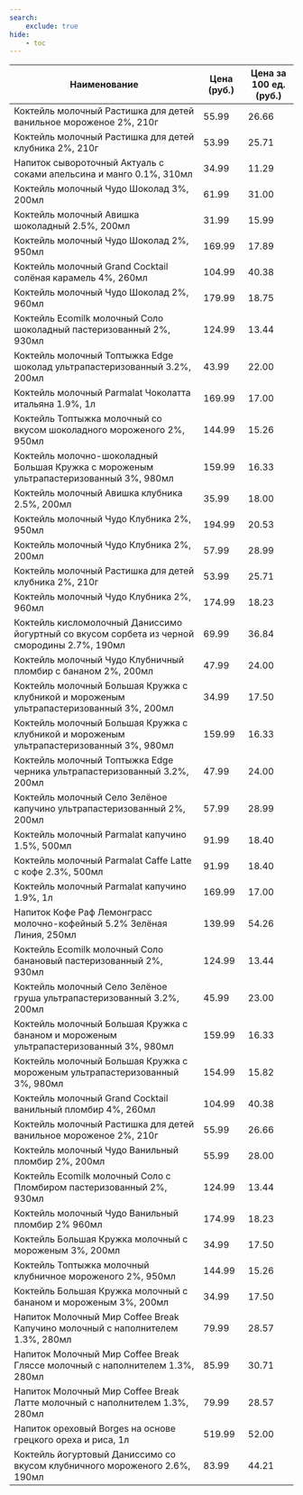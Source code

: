 ```yaml
---
search:
    exclude: true
hide:
    - toc
---
```


| Наименование | Цена (руб.) | Цена за 100 ед. (руб.) |
| -- | -- | -- |
| Коктейль молочный Растишка для детей ванильное мороженое 2%, 210г | 55.99 | 26.66 |
| Коктейль молочный Растишка для детей клубника 2%, 210г | 53.99 | 25.71 |
| Напиток сывороточный Актуаль с соками апельсина и манго 0.1%, 310мл | 34.99 | 11.29 |
| Коктейль молочный Чудо Шоколад 3%, 200мл | 61.99 | 31.00 |
| Коктейль молочный Авишка шоколадный 2.5%, 200мл | 31.99 | 15.99 |
| Коктейль молочный Чудо Шоколад 2%, 950мл | 169.99 | 17.89 |
| Коктейль молочный Grand Cocktail солёная карамель 4%, 260мл | 104.99 | 40.38 |
| Коктейль молочный Чудо Шоколад 2%, 960мл | 179.99 | 18.75 |
| Коктейль Ecomilk молочный Соло шоколадный пастеризованный 2%, 930мл | 124.99 | 13.44 |
| Коктейль молочный Топтыжка Edge шоколад ультрапастеризованный 3.2%, 200мл | 43.99 | 22.00 |
| Коктейль молочный Parmalat Чоколатта итальяна 1.9%, 1л | 169.99 | 17.00 |
| Коктейль Топтыжка молочный со вкусом шоколадного мороженого 2%, 950мл | 144.99 | 15.26 |
| Коктейль молочно-шоколадный Большая Кружка с мороженым ультрапастеризованный 3%, 980мл | 159.99 | 16.33 |
| Коктейль молочный Авишка клубника 2.5%, 200мл | 35.99 | 18.00 |
| Коктейль молочный Чудо Клубника 2%, 950мл | 194.99 | 20.53 |
| Коктейль молочный Чудо Клубника 2%, 200мл | 57.99 | 28.99 |
| Коктейль молочный Растишка для детей клубника 2%, 210г | 53.99 | 25.71 |
| Коктейль молочный Чудо Клубника 2%, 960мл | 174.99 | 18.23 |
| Коктейль кисломолочный Даниссимо йогуртный со вкусом сорбета из черной смородины 2.7%, 190мл | 69.99 | 36.84 |
| Коктейль молочный Чудо Клубничный пломбир с бананом 2%, 200мл | 47.99 | 24.00 |
| Коктейль молочный Большая Кружка с клубникой и мороженым ультрапастеризованный 3%, 200мл | 34.99 | 17.50 |
| Коктейль молочный Большая Кружка с клубникой и мороженым ультрапастеризованный 3%, 980мл | 159.99 | 16.33 |
| Коктейль молочный Топтыжка Edge черника ультрапастеризованный 3.2%, 200мл | 47.99 | 24.00 |
| Коктейль молочный Село Зелёное капучино ультрапастеризованный 2%, 200мл | 57.99 | 28.99 |
| Коктейль молочный Parmalat капучино 1.5%, 500мл | 91.99 | 18.40 |
| Коктейль молочный Parmalat Caffe Latte с кофе 2.3%, 500мл | 91.99 | 18.40 |
| Коктейль молочный Parmalat капучино 1.9%, 1л | 169.99 | 17.00 |
| Напиток Кофе Раф Лемонграсс молочно-кофейный 5.2% Зелёная Линия, 250мл | 139.99 | 54.26 |
| Коктейль Ecomilk молочный Соло банановый пастеризованный 2%, 930мл | 124.99 | 13.44 |
| Коктейль молочный Село Зелёное груша ультрапастеризованный 3.2%, 200мл | 45.99 | 23.00 |
| Коктейль молочный Большая Кружка с бананом и мороженым ультрапастеризованный 3%, 980мл | 159.99 | 16.33 |
| Коктейль молочный Большая Кружка с мороженым ультрапастеризованный 3%, 980мл | 154.99 | 15.82 |
| Коктейль молочный Grand Cocktail ванильный пломбир 4%, 260мл | 104.99 | 40.38 |
| Коктейль молочный Растишка для детей ванильное мороженое 2%, 210г | 55.99 | 26.66 |
| Коктейль молочный Чудо Ванильный пломбир 2%, 200мл | 55.99 | 28.00 |
| Коктейль Ecomilk молочный Соло с Пломбиром пастеризованный 2%, 930мл | 124.99 | 13.44 |
| Коктейль молочный Чудо Ванильный пломбир 2% 960мл | 174.99 | 18.23 |
| Коктейль Большая Кружка молочный с мороженым 3%, 200мл | 34.99 | 17.50 |
| Коктейль Топтыжка молочный клубничное мороженого 2%, 950мл | 144.99 | 15.26 |
| Коктейль Большая Кружка молочный с бананом и мороженым 3%, 200мл | 34.99 | 17.50 |
| Напиток Молочный Мир Coffee Break Капучино молочный с наполнителем 1.3%, 280мл | 79.99 | 28.57 |
| Напиток Молочный Мир Coffee Break Гляссе молочный с наполнителем 1.3%, 280мл | 85.99 | 30.71 |
| Напиток Молочный Мир Coffee Break Латте молочный с наполнителем 1.3%, 280мл | 79.99 | 28.57 |
| Напиток ореховый Borges на основе грецкого ореха и риса, 1л | 519.99 | 52.00 |
| Коктейль йогуртовый Даниссимо со вкусом клубничного мороженого 2.6%, 190мл | 83.99 | 44.21 |
